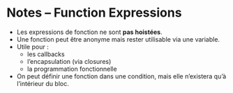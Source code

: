 # Notes – Function Expressions

- Les expressions de fonction ne sont **pas hoistées**.
- Une fonction peut être anonyme mais rester utilisable via une variable.
- Utile pour :
  - les callbacks
  - l’encapsulation (via closures)
  - la programmation fonctionnelle
- On peut définir une fonction dans une condition, mais elle n’existera qu’à l’intérieur du bloc.
